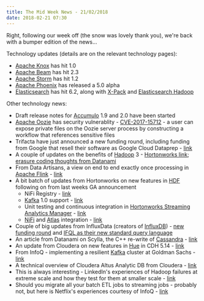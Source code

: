 ```yaml
---
title: The Mid Week News - 21/02/2018
date: 2018-02-21 07:30
---
```

Right, following our week off (the snow was lovely thank you), we're back with a bumper edition of the news...
<!--more-->

Technology updates (details are on the relevant technology pages):

* [Apache Knox](/technologies/apache-knox/) has hit 1.0
* [Apache Beam](/technologies/apache-beam/) has hit 2.3
* [Apache Storm](/technologies/apache-storm/) has hit 1.2
* [Apache Phoenix](/technologies/apache-phoenix/) has released a 5.0 alpha
* [Elasticsearch](/technologies/elasticsearch/) has hit 6.2, along with [X-Pack](/technologies/elastic-x-pack/) and [Elasticsearch Hadoop](/technologies/elasticsearch-hadoop/)

Other technology news:

* Draft release notes for [Accumulo](/technologies/apache-accumulo/) 1.9 and 2.0 have been started
* [Apache Oozie](/technologies/apache-oozie/) has security vulnerablity - [CVE-2017-15712](https://cve.mitre.org/cgi-bin/cvename.cgi?name=2017-15712) - a user can expose private files on the Oozie server process by constructing a workflow that references sensitive files
* Trifacta have just announced a new funding round, including funding from Google that resell their software as Google Cloud Dataprep - [link](https://www.datanami.com/2018/02/06/trifacta-cashing-cloud-analytics/)
* A couple of updates on the benefits of [Hadoop](/technologies/apache-hadoop/) 3 - [Hortonworks link](https://hortonworks.com/blog/hadoop-3-adds-value-hadoop-2/); [erasure coding thoughts from Datanami](https://www.datanami.com/2018/02/07/erasure-coding-changes-hadoop-storage-economics/)
* From Data Artisans, a view on end to end exactly once processing in [Apache Flink](/technologies/apache-flink/) - [link](https://data-artisans.com/blog/end-to-end-exactly-once-processing-apache-flink-apache-kafka)
* A bit batch of updates from Hortonworks on new features in [HDF](/technologies/hortonworks-data-flow/) following on from last weeks GA announcement
  * NiFi Registry - [link](https://hortonworks.com/blog/hdf-3-1-blog-series-part-2-introducing-nifi-registry/)
  * [Kafka](/technologies/apache-kafka/) 1.0 support - [link](https://hortonworks.com/blog/hdf-3-1-blog-series-part-3-kafka-1-0-support-powerful-hdf-integrations/)
  * Unit testing and continuous integration in [Hortonworks Streaming Analytics Manager](/technologies/streaming-analytics-manager/) - [link](https://hortonworks.com/blog/hortonworks-dataflow-hdf-3-1-blog-series-part-4-unit-testing-continuous-integration-delivery-streaming-analytics-apps/)
  * [NiFi](/technologies/apache-nifi/) and [Atlas](/technologies/apache-atlas/) integration - [link](https://hortonworks.com/blog/hdf-3-1-blog-series-part-6-introducing-nifi-atlas-integration/) 
* Couple of big updates from InfluxData (creators of [InfluxDB](/technologies/influxdb/)) - [new funding round](https://www.influxdata.com/blog/adventures-in-building-a-modern-time-series-platform/) and [IFQL as their new standard query language](https://www.influxdata.com/blog/ifql-and-the-future-of-influxdata/)
* An article from Datanami on Scylla, the C++ re-write of [Cassandra](/technologies/apache-cassandra/) - [link](https://www.datanami.com/2018/02/13/scylla-eyes-cassandras-nosql-workloads/)
* An update from Cloudera on new features in [Hue](/technologies/hue/) in CDH 5.14 - [link](http://blog.cloudera.com/blog/2018/02/new-in-cloudera-5-14-query-assistance-improvements-and-adls-integration-for-the-self-service-analytic-database/)
* From InfoQ - implementing a resilient [Kafka](/technologies/apache-kafka/) cluster at Goldman Sachs - [link](https://www.infoq.com/articles/resilient-kafka-goldman-sachs)
* A technical overview of Cloudera Altus Analytic DB from Cloudera - [link](http://blog.cloudera.com/blog/2018/02/a-technical-overview-of-cloudera-altus-analytic-db/)
* This is always interesting - LinkedIn's experiences of Hadoop failures at extreme scale and how they test for them at smaller scale - [link](https://engineering.linkedin.com/blog/2018/02/dynamometer--scale-testing-hdfs-on-minimal-hardware-with-maximum)
* Should you migrate all your batch ETL jobs to streaming jobs - probably not, but here is Netflix's experiences courtesy of InfoQ - [link](https://www.infoq.com/articles/netflix-migrating-stream-processing)